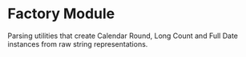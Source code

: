 # Factory Module

Parsing utilities that create Calendar Round, Long Count and Full Date instances
from raw string representations.
